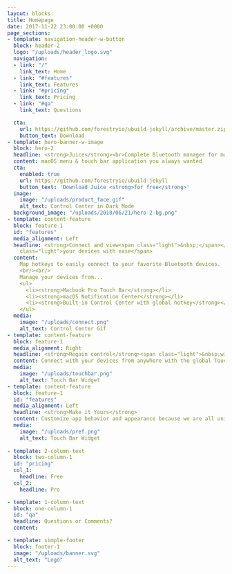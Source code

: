 ```yaml
---
layout: blocks
title: Homepage
date: 2017-11-22 23:00:00 +0000
page_sections:
- template: navigation-header-w-button
  block: header-2
  logo: "/uploads/header_logo.svg"
  navigation:
  - link: "/"
    link_text: Home
  - link: "#features"
    link_text: Features
  - link: "#pricing"
    link_text: Pricing
  - link: "#qa"
    link_text: Questions 

  cta:
    url: https://github.com/forestryio/ubuild-jekyll/archive/master.zip
    button_text: Download
- template: hero-banner-w-image
  block: hero-2
  headline: <strong>Juice</strong><br>Complete Bluetooth manager for macOS
  content: macOS menu & touch bar application you always wanted
  cta:
    enabled: true
    url: https://github.com/forestryio/ubuild-jekyll
    button_text: 'Download Juice <strong>for free</strong>'
  image:
    image: "/uploads/product_face.gif"
    alt_text: Control Center in Dark Mode
  background_image: "/uploads/2018/06/21/hero-2-bg.png"
- template: content-feature
  block: feature-1
  id: "features"
  media_alignment: Left
  headline: <strong>Connect and view<span class="light">&nbsp;</span></strong><span
    class="light">your devices with ease</span>
  content: 
    Map hotkeys to easily connect to your favorite Bluetooth devices.
    <br/><br/>
    Manage your devices from...
    <ul>
      <li><strong>Macbook Pro Touch Bar</strong></li>  
      <li><strong>macOS Notification Center</strong></li>  
      <li><strong>Built-in Control Center with global hotkey</strong></li>  
    </ul>
  media:
    image: "/uploads/connect.png"
    alt_text: Control Center Gif
- template: content-feature
  block: feature-1
  media_alignment: Right
  headline: <strong>Regain control</strong><span class="light">&nbsp;with the global Touch Bar widget</span>
  content: Connect with your devices from anywhere with the global Touch Bar widget.
  media:
    image: "/uploads/touchbar.png"
    alt_text: Touch Bar Widget
- template: content-feature
  block: feature-1
  id: "features"
  media_alignment: Left
  headline: <strong>Make it Yours</strong>
  content: Customize app behavior and appearance because we are all unique in our own ways.
  media:
    image: "/uploads/pref.png"
    alt_text: Touch Bar Widget
    
- template: 2-column-text
  block: two-column-1
  id: "pricing"
  col_1:
    headline: Free
  col_2:
    headline: Pro

- template: 1-column-text
  block: one-column-1
  id: "qa"
  headline: Questions or Comments?
  content: 

- template: simple-footer
  block: footer-1
  image: "/uploads/banner.svg"
  alt_text: "Logo"
---
```

